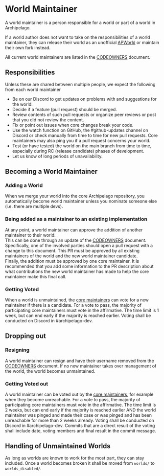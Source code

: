 # World Maintainer

A world maintainer is a person responsible for a world or part of a world in Archipelago.

If a world author does not want to take on the responsibilities of a world maintainer, they can release their world as
an unofficial [APWorld](/docs/apworld%20specification.md) or maintain their own fork instead.

All current world maintainers are listed in the [CODEOWNERS](/docs/CODEOWNERS) document.

## Responsibilities

Unless these are shared between multiple people, we expect the following from each world maintainer

* Be on our Discord to get updates on problems with and suggestions for the world.
* Decide if a feature (pull request) should be merged.
* Review contents of such pull requests or organize peer reviews or post that you did not review the content.
* Fix or point out issues when core changes break your code.
* Use the watch function on GitHub, the #github-updates channel on Discord or check manually from time to time for new
  pull requests. Core maintainers may also ping you if a pull request concerns your world.
* Test (or have tested) the world on the main branch from time to time, especially during RC (release candidate) phases
  of development.
* Let us know of long periods of unavailability.

## Becoming a World Maintainer

### Adding a World

When we merge your world into the core Archipelago repository, you automatically become world maintainer unless you
nominate someone else (i.e. there are multiple devs).

### Being added as a maintainer to an existing implementation

At any point, a world maintainer can approve the addition of another maintainer to their world.  
This can be done through an update of the [CODEOWNERS](/docs/CODEOWNERS) document.  
Specifically, one of the involved parties should open a pull request with a change to this document. This PR must be
approved by all existing maintainers of the world and the new world maintainer candidate.  
Finally, the addition must be approved by one core maintainer. It is recommended that you add some information to the PR
description about what contributions the new world maintainer has made to help the core maintainer make this final call.


### Getting Voted

When a world is unmaintained, the [core maintainers](https://github.com/orgs/ArchipelagoMW/people)
can vote for a new maintainer if there is a candidate.
For a vote to pass, the majority of participating core maintainers must vote in the affirmative.
The time limit is 1 week, but can end early if the majority is reached earlier.
Voting shall be conducted on Discord in #archipelago-dev.

## Dropping out

### Resigning

A world maintainer can resign and have their username removed from the [CODEOWNERS](/docs/CODEOWNERS) document. If no
new maintainer takes over management of the world, the world becomes unmaintained.

### Getting Voted out

A world maintainer can be voted out by the [core maintainers](https://github.com/orgs/ArchipelagoMW/people),
for example when they become unreachable.
For a vote to pass, the majority of participating core maintainers must vote in the affirmative.
The time limit is 2 weeks, but can end early if the majority is reached earlier AND the world maintainer was pinged and
made their case or was pinged and has been unreachable for more than 2 weeks already.
Voting shall be conducted on Discord in #archipelago-dev. Commits that are a direct result of the voting shall include
date, voting members and final result in the commit message.

## Handling of Unmaintained Worlds

As long as worlds are known to work for the most part, they can stay included. Once a world becomes broken it shall be
moved from `worlds/` to `worlds_disabled/`.

